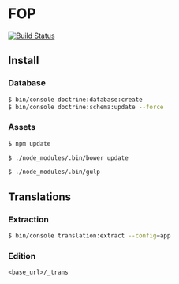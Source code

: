 # FOP

[![Build Status](https://img.shields.io/travis/brieucthomas/fop/master.svg?style=flat-square)](https://travis-ci.org/brieucthomas/fop)

## Install

### Database

``` bash 
$ bin/console doctrine:database:create
$ bin/console doctrine:schema:update --force
```

### Assets

``` bash
$ npm update
```

``` bash
$ ./node_modules/.bin/bower update
```

``` bash
$ ./node_modules/.bin/gulp
```


## Translations

### Extraction

``` bash
$ bin/console translation:extract --config=app
```

### Edition

```
<base_url>/_trans
```
